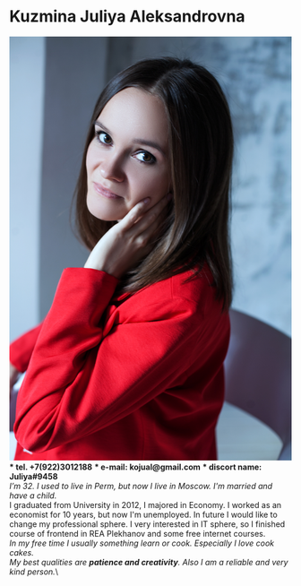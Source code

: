 # **Kuzmina Juliya Aleksandrovna** #
![Photo](/IMG_5427.jpg)
__* tel. +7(922)3012188__ 
__* e-mail: kojual@gmail.com__
__* discort name: Juliya#9458__\
*I’m 32. I used to live in Perm, but now I live in Moscow. I'm married and have a child.*\
I graduated from University in 2012, I majored in Economy.
I worked as an economist for 10 years, but now I'm unemployed. In future I would like to change my professional sphere.
I very interested in IT sphere, so I finished course of frontend in REA Plekhanov and some free internet courses.\
*In my free time I usually something learn or cook. Especially I love cook cakes.*\
*My best qualities are **patience and creativity**. Also I am a reliable and very kind person.*\
